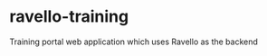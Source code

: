 ravello-training
================

Training portal web application which uses Ravello as the backend
